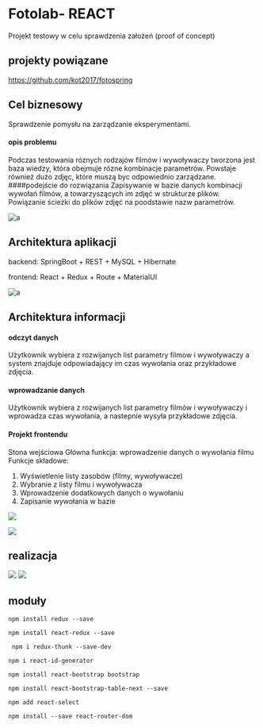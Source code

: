 # Fotolab- REACT

Projekt testowy w celu sprawdzenia założeń (proof of concept)

## projekty powiązane
https://github.com/kot2017/fotospring

## Cel biznesowy
Sprawdzenie pomysłu na zarządzanie eksperymentami.
#### opis problemu
Podczas testowania róznych rodzajów filmów i wywoływaczy tworzona jest baza wiedzy, która obejmuje rózne kombinacje parametrów. Powstaje również dużo zdjęc, które muszą byc odpowiednio zarządzane. 
####podejście do rozwiązania
Zapisywanie w bazie danych kombinacji wywołań filmów, a towarzyszących im zdjęć w strukturze plików. Powiązanie ścieżki do plików zdjęć na poodstawie nazw parametrów.

![a](szkic.jpg) 
 

## Architektura aplikacji
backend: SpringBoot + REST + MySQL + Hibernate

frontend: React + Redux + Route + MaterialUI

![a](wcm28m.jpg)

## Architektura informacji
#### odczyt danych
Użytkownik wybiera z rozwijanych list parametry filmow i wywoływaczy a system znajduje odpowiadający im czas wywołania oraz przykładowe zdjęcia.
#### wprowadzanie danych
Użytkownik wybiera z rozwijanych list parametry filmów i wywoływaczy i wprowadza czas wywołania, a nastepnie wysyła przykładowe zdjęcia.

#### Projekt frontendu
Stona wejściowa
Główna funkcja: wprowadzenie danych o wywołania filmu
Funkcje składowe:
1.	Wyświetlenie listy zasobów (filmy, wywoływacze)
2.	Wybranie z listy filmu i wywoływacza
3.	Wprowadzenie dodatkowych danych o wywołaniu
4.	Zapisanie wywołania w bazie

![](wcm69.jpg)

![](fotolab_projekt_graficzny1.jpg)
## realizacja
![](e1.jpg)
![](e2.jpg)





## moduły

`npm install redux --save`

`npm install react-redux --save`
 
` npm i redux-thunk --save-dev`

`npm i react-id-generator`

`npm install react-bootstrap bootstrap`

`npm install react-bootstrap-table-next --save`

`npm add react-select`

`npm install --save react-router-dom`

